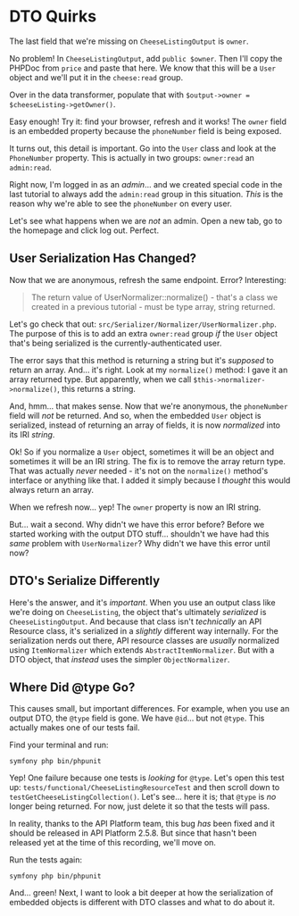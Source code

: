 # DTO Quirks

The last field that we're missing on `CheeseListingOutput` is `owner`.

No problem! In `CheeseListingOutput`, add `public $owner`. Then I'll copy the
PHPDoc from `price` and paste that here. We know that this will be a `User` object
and we'll put it in the `cheese:read` group.

Over in the data transformer, populate that with
`$output->owner = $cheeseListing->getOwner()`.

Easy enough! Try it: find your browser, refresh and it works! The `owner` field
is an embedded property because the `phoneNumber` field is being exposed.

It turns out, this detail is important. Go into the `User` class and look at the
`PhoneNumber` property. This is actually in two groups: `owner:read` an
`admin:read`.

Right now, I'm logged in as an *admin*... and we created special code in the last
tutorial to always add the `admin:read` group in this situation. *This* is the
reason why we're able to see the `phoneNumber` on every user.

Let's see what happens when we are *not* an admin. Open a new tab, go to the
homepage and click log out. Perfect.

## User Serialization Has Changed?

Now that we are anonymous, refresh the same endpoint. Error? Interesting:

> The return value of UserNormalizer::normalize() - that's a class we created
> in a previous tutorial - must be type array, string returned.

Let's go check that out: `src/Serializer/Normalizer/UserNormalizer.php`.
The purpose of this is to add an extra `owner:read` group *if* the `User` object
that's being serialized is the currently-authenticated user.

The error says that this method is returning a string but it's *supposed* to return
an array. And... it's right. Look at my `normalize()` method: I gave it an
array returned type. But apparently, when we call `$this->normalizer->normalize()`,
this returns a string.

And, hmm... that makes sense. Now that we're anonymous, the `phoneNumber` field
will *not* be returned. And so, when the embedded `User` object is serialized,
instead of returning an array of fields, it is now *normalized* into its IRI
*string*.

Ok! So if you normalize a `User` object, sometimes it will be an object and
sometimes it will be an IRI string. The fix is to remove the array return type.
That was actually *never* needed - it's not on the `normalize()` method's interface
or anything like that. I added it simply because I *thought* this would always
return an array.

When we refresh now... yep! The `owner` property is now an IRI string.

But... wait a second. Why didn't we have this error before? Before we started
working with the output DTO stuff... shouldn't we have had this *same* problem
with `UserNormalizer`? Why didn't we have this error until now?

## DTO's Serialize Differently

Here's the answer, and it's *important*. When you use an output class like we're
doing on `CheeseListing`, the object that's ultimately *serialized* is
`CheeseListingOutput`. And because that class isn't *technically* an API Resource
class, it's serialized in a *slightly* different way internally. For the serialization
nerds out there, API resource classes are *usually* normalized using
`ItemNormalizer` which extends `AbstractItemNormalizer`. But with a DTO object,
that *instead* uses the simpler `ObjectNormalizer`.

## Where Did @type Go?

This causes small, but important differences. For example, when you use an output
DTO, the `@type` field is gone. We have `@id`... but not `@type`. This actually
makes one of our tests fail.

Find your terminal and run:

```terminal
symfony php bin/phpunit
```

Yep! One failure because one tests is *looking* for `@type`. Let's open this test
up: `tests/functional/CheeseListingResourceTest` and then scroll down to
`testGetCheeseListingCollection()`. Let's see... here it is; that `@type` is *no*
longer being returned. For now, just delete it so that the tests will pass.

In reality, thanks to the API Platform team, this bug *has* been fixed and it
should be released in API Platform 2.5.8. But since that hasn't been released yet
at the time of this recording, we'll move on.

Run the tests again:

```terminal-silent
symfony php bin/phpunit
```

And... green! Next, I want to look a bit deeper at how the serialization of
embedded objects is different with DTO classes and what to do about it.
